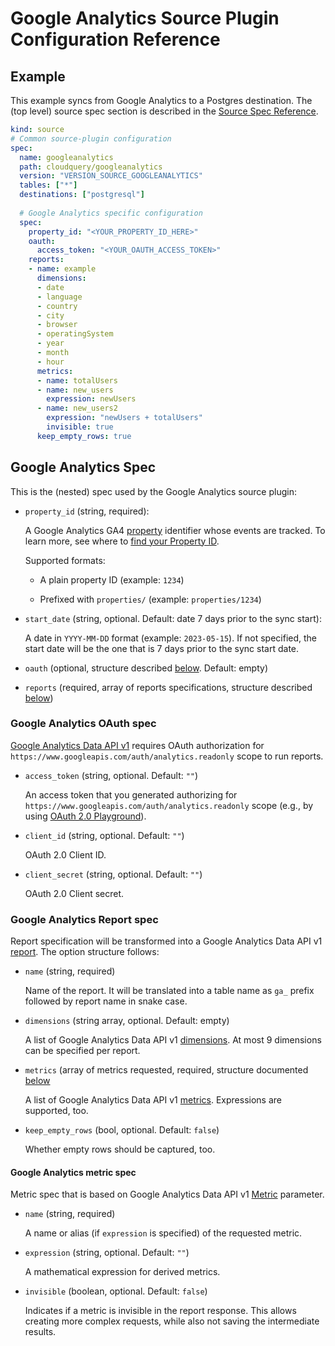 # Google Analytics Source Plugin Configuration Reference

## Example

This example syncs from Google Analytics to a Postgres destination.
The (top level) source spec section is described in the [Source Spec Reference](https://www.cloudquery.io/docs/reference/source-spec).

```yaml copy
kind: source
# Common source-plugin configuration
spec:
  name: googleanalytics
  path: cloudquery/googleanalytics
  version: "VERSION_SOURCE_GOOGLEANALYTICS"
  tables: ["*"]
  destinations: ["postgresql"]
  
  # Google Analytics specific configuration
  spec:
    property_id: "<YOUR_PROPERTY_ID_HERE>"
    oauth:
      access_token: "<YOUR_OAUTH_ACCESS_TOKEN>"
    reports:
    - name: example
      dimensions:
      - date
      - language
      - country
      - city
      - browser
      - operatingSystem
      - year
      - month
      - hour
      metrics:
      - name: totalUsers
      - name: new_users
        expression: newUsers
      - name: new_users2
        expression: "newUsers + totalUsers"
        invisible: true
      keep_empty_rows: true
```

## Google Analytics Spec

This is the (nested) spec used by the Google Analytics source plugin:

- `property_id` (string, required):

  A Google Analytics GA4 [property](https://support.google.com/analytics/answer/9304153#property) identifier whose events are tracked.
  To learn more, see where to [find your Property ID](https://developers.google.com/analytics/devguides/reporting/data/v1/property-id).

  Supported formats:

  - A plain property ID (example: `1234`)

  - Prefixed with `properties/` (example: `properties/1234`)

- `start_date` (string, optional. Default: date 7 days prior to the sync start):

  A date in `YYYY-MM-DD` format (example: `2023-05-15`).
  If not specified, the start date will be the one that is 7 days prior to the sync start date.

- `oauth` (optional, structure described [below](#googleanalytics-oauth-spec). Default: empty)

- `reports` (required, array of reports specifications, structure described [below](#google-analytics-report-spec))

### Google Analytics OAuth spec

[Google Analytics Data API v1](https://developers.google.com/analytics/devguides/reporting/data/v1)
requires OAuth authorization for `https://www.googleapis.com/auth/analytics.readonly` scope to run reports.

- `access_token` (string, optional. Default: `""`)

  An access token that you generated authorizing for `https://www.googleapis.com/auth/analytics.readonly` scope
  (e.g., by using [OAuth 2.0 Playground](https://developers.google.com/oauthplayground/)).

- `client_id` (string, optional. Default: `""`)

  OAuth 2.0 Client ID.

- `client_secret` (string, optional. Default: `""`)

  OAuth 2.0 Client secret.

### Google Analytics Report spec

Report specification will be transformed into a Google Analytics Data API v1
[report](https://developers.google.com/analytics/devguides/reporting/data/v1/basics#reports).
The option structure follows:

- `name` (string, required)

  Name of the report. It will be translated into a table name as `ga_` prefix followed by report name in snake case.

- `dimensions` (string array, optional. Default: empty)

  A list of Google Analytics Data API v1 [dimensions](https://developers.google.com/analytics/devguides/reporting/data/v1/api-schema#dimensions).
  At most 9 dimensions can be specified per report.

- `metrics` (array of metrics requested, required, structure documented [below](#google-analytics-metric-spec)

  A list of Google Analytics Data API v1 [metrics](https://developers.google.com/analytics/devguides/reporting/data/v1/api-schema#metrics).
  Expressions are supported, too.

- `keep_empty_rows` (bool, optional. Default: `false`)

  Whether empty rows should be captured, too.

#### Google Analytics metric spec

Metric spec that is based on Google Analytics Data API v1
[Metric](https://developers.google.com/analytics/devguides/reporting/data/v1/rest/v1beta/Metric) parameter.

- `name` (string, required)

  A name or alias (if `expression` is specified) of the requested metric.

- `expression` (string, optional. Default: `""`)

  A mathematical expression for derived metrics.

- `invisible` (boolean, optional. Default: `false`)

  Indicates if a metric is invisible in the report response.
  This allows creating more complex requests, while also not saving the intermediate results.